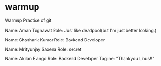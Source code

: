 # warmup
Warmup Practice of git<br>
<br>
Name: Aman Tugnawat
Role: Just like deadpool(but I'm just better looking.)

Name: Shashank Kumar
Role: Backend Developer

Name: Mrityunjay Saxena
Role: secret

Name: Akilan Elango
Role: Backend Developer
Tagline: "Thankyou Linus!!"

